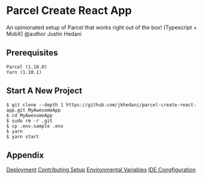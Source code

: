 # Parcel Create React App

An opinionated setup of Parcel that works right out of the box! (Typescript + MobX)
@author Justin Hedani

## Prerequisites

    Parcel (1.10.0)
    Yarn (1.10.1)

## Start A New Project

    $ git clone --depth 1 https://github.com/jkhedani/parcel-create-react-app.git MyAwesomeApp
    $ cd MyAwesomeApp
    $ sudo rm -r .git
    $ cp .env.sample .env
    $ yarn
    $ yarn start

## Appendix

[Deployment](./docs/DEPLOYMENT.md)
[Contributing Setup](./docs/CONTRIB_SETUP.md)
[Environmental Variables](./docs/ENV_VARS.md)
[IDE Congfiguration](./docs/CONTRIB_SETUP.md)
